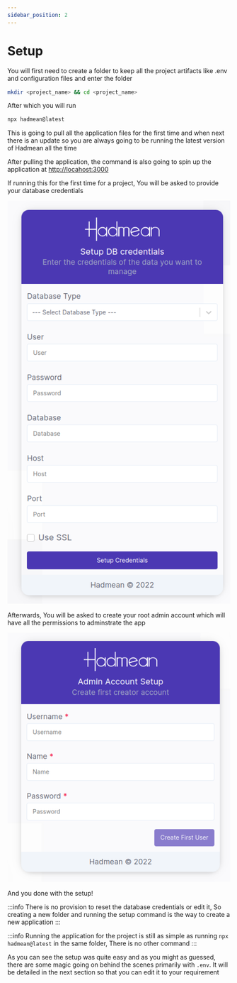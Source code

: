 ```yaml
---
sidebar_position: 2
---
```


# Setup

You will first need to create a folder to keep all the project artifacts like .env and configuration files and enter the folder

```bash
mkdir <project_name> && cd <project_name> 
```

After which you will run

```bash
npx hadmean@latest 
```

This is going to pull all the application files for the first time and when next there is an update so you are always going to be running the latest version of Hadmean all the time

After pulling the application, the command is also going to spin up the application at [http://locahost:3000](http:localhost:3000)

If running this for the first time for a project, You will be asked to provide your database credentials

![Setup Credentials](./img/setup-credentials.png)

Afterwards, You will be asked to create your root admin account which will have all the permissions to adminstrate the app

![Setup Admin Account](./img/setup-admin.png)


And you done with the setup!

:::info
 There is no provision to reset the database credentials or edit it, So creating a new folder and running the setup command is the way to create a new application
:::

:::info
 Running the application for the project is still as simple as running `npx hadmean@latest` in the same folder, There is no other command
:::

As you can see the setup was quite easy and as you might as guessed, there are some magic going on behind the scenes primarily with `.env`. It will be detailed in the next section so that you can edit it to your requirement